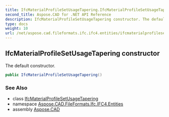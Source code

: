 ```yaml
---
title: IfcMaterialProfileSetUsageTapering.IfcMaterialProfileSetUsageTapering
second_title: Aspose.CAD for .NET API Reference
description: IfcMaterialProfileSetUsageTapering constructor. The default constructor
type: docs
weight: 10
url: /net/aspose.cad.fileformats.ifc.ifc4.entities/ifcmaterialprofilesetusagetapering/ifcmaterialprofilesetusagetapering/
---
```

## IfcMaterialProfileSetUsageTapering constructor

The default constructor.

```csharp
public IfcMaterialProfileSetUsageTapering()
```

### See Also

* class [IfcMaterialProfileSetUsageTapering](../)
* namespace [Aspose.CAD.FileFormats.Ifc.IFC4.Entities](../../ifcmaterialprofilesetusagetapering/)
* assembly [Aspose.CAD](../../../)


